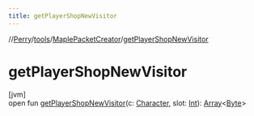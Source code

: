 ```yaml
---
title: getPlayerShopNewVisitor
---
```

//[Perry](../../../index.html)/[tools](../index.html)/[MaplePacketCreator](index.html)/[getPlayerShopNewVisitor](get-player-shop-new-visitor.html)



# getPlayerShopNewVisitor



[jvm]\
open fun [getPlayerShopNewVisitor](get-player-shop-new-visitor.html)(c: [Character](../../client/-character/index.html), slot: [Int](https://kotlinlang.org/api/latest/jvm/stdlib/kotlin/-int/index.html)): [Array](https://kotlinlang.org/api/latest/jvm/stdlib/kotlin/-array/index.html)<[Byte](https://kotlinlang.org/api/latest/jvm/stdlib/kotlin/-byte/index.html)>




